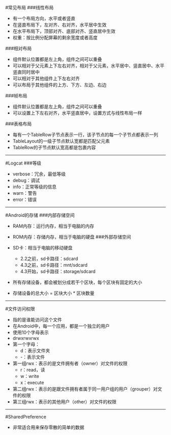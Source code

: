 #常见布局
###线性布局
* 有一个布局方向，水平或者竖直
* 在竖直布局下，左对齐、右对齐，水平居中生效
* 在水平布局下，顶部对齐、底部对齐、竖直居中生效
* 权重：按比例分配屏幕的剩余宽度或者高度

###相对布局
* 组件默认位置都是左上角，组件之间可以重叠
* 可以相对于父元素上下左右对齐，相对于父元素，水平居中、竖直居中、水平竖直同时居中
* 可以相对于其他组件上下左右对齐
* 可以布局于其他组件的上方、下方、左边、右边

###帧布局
* 组件默认位置都是左上角，组件之间可以重叠
* 可以设置上下左右对齐，水平竖直居中，设置方式与线性布局一样

###表格布局
* 每有一个TableRow子节点表示一行，该子节点的每一个子节点都表示一列
* TableLayout的一级子节点默认宽都是匹配父元素
* TableRow的子节点默认宽高都是包裹内容

---
#Logcat
###等级
* verbose：冗余，最低等级
* debug：调试
* info：正常等级的信息
* warn：警告
* error：错误

---
#Android的存储
###内部存储空间
* RAM内存：运行内存，相当于电脑的内存
* ROM内存：存储内存，相当于电脑的硬盘
###外部存储空间
* SD卡：相当于电脑的移动硬盘
	* 2.2之前，sd卡路径：sdcard
	* 4.3之前，sd卡路径：mnt/sdcard
	* 4.3开始，sd卡路径：storage/sdcard

* 所有存储设备，都会被划分成若干个区块，每个区块有固定的大小
* 存储设备的总大小 = 区块大小 * 区块数量

---
#文件访问权限
* 指的是谁能访问这个文件
* 在Android中，每一个应用，都是一个独立的用户
* 使用10个字母表示
* drwxrwxrwx
* 第一个字母：
	* d：表示文件夹
	* -：表示文件
* 第一组rwx：表示的是文件拥有者（owner）对文件的权限
	* r：read，读
	* w：write
	* x：execute
* 第二组rwx：表示的是跟文件拥有者属于同一用户组的用户（grouper）对文件的权限
* 第三组rwx：表示的其他用户（other）对文件的权限

---
#SharedPreference
* 非常适合用来保存零散的简单的数据